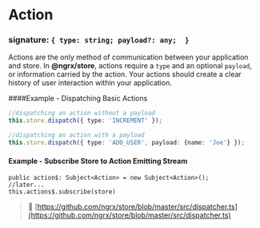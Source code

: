 # Action
### signature: `{ type: string; payload?: any;  }`
Actions are the only method of communication between your application and store. In __@ngrx/store__, actions require a `type` and an optional `payload`, or information carried by the action. Your actions should create a clear history of user interaction within your application.

####Example - Dispatching Basic Actions
```ts
//dispatching an action without a payload
this.store.dispatch({ type: 'INCREMENT' });

//dispatching an action with a payload
this.store.dispatch({ type: 'ADD_USER', payload: {name: 'Joe'} });
```

#### Example - Subscribe Store to Action Emitting Stream
```
public action$: Subject<Action> = new Subject<Action>();
//later...
this.actions$.subscribe(store)
```

> :file_folder: [https://github.com/ngrx/store/blob/master/src/dispatcher.ts](https://github.com/ngrx/store/blob/master/src/dispatcher.ts)

